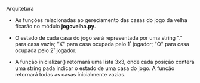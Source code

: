  Arquitetura

* As funções relacionadas ao gereciamento das casas do jogo da velha ficarão no módulo **jogovelha.py**.

* O estado de cada casa do jogo será representada por uma string "." para casa vazia; "X" para casa ocupada pelo 1˚ jogador; "O" para casa ocupada pelo 2˚ jogador.

* A função inicializar() retornará uma lista 3x3, onde cada posição conterá uma string pada indicar o estado de uma casa do jogo. A função retornará todas as casas inicialmente vazias.
